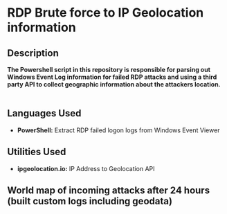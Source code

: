 <h1>RDP Brute force to IP Geolocation information</h1>

<h2>Description</h2>
<b>The Powershell script in this repository is responsible for parsing out Windows Event Log information for failed RDP attacks and using a third party API to collect geographic information about the attackers location.
</b>
<br />
<br />
<h2>Languages Used</h2>

- <b>PowerShell:</b> Extract RDP failed logon logs from Windows Event Viewer 

<h2>Utilities Used</h2>

- <b>ipgeolocation.io:</b> IP Address to Geolocation API


<h2>World map of incoming attacks after 24 hours (built custom logs including geodata)</h2>

<p align="center">
</p>


<!--
 ```diff
- text in red
+ text in green
! text in orange
# text in gray
@@ text in purple (and bold)@@
```
--!>
